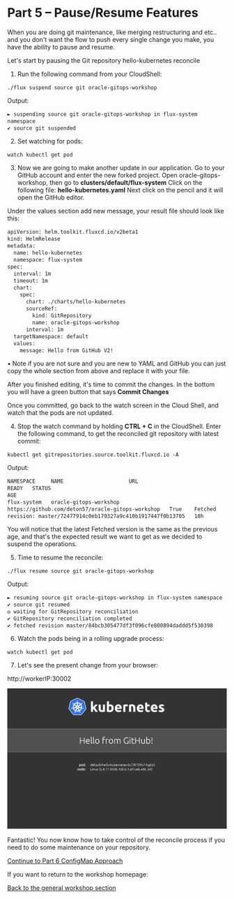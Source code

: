 # Part 5 – Pause/Resume Features #

When you are doing git maintenance, 
like merging restructuring and etc.. 
and you don't want the flow to push every single change you make, 
you have the ability to pause and resume.

Let's start by pausing the Git repository hello-kubernetes reconcile

1.	Run the following command from your CloudShell: 
```
./flux suspend source git oracle-gitops-workshop
```

Output: 
```
► suspending source git oracle-gitops-workshop in flux-system namespace
✔ source git suspended
```
2.	Set watching for pods:

```
watch kubectl get pod
```

3.	Now we are going to make another update in our application. 
Go to your GitHub account and enter the new forked project.
Open oracle-gitops-workshop, then go to **clusters/default/flux-system**
Click on the following file: **hello-kubernetes.yaml**
Next click on the pencil and it will open the GitHub editor. 
 
Under the values section add new message, your result file should look like this:

```
apiVersion: helm.toolkit.fluxcd.io/v2beta1
kind: HelmRelease
metadata:
  name: hello-kubernetes
  namespace: flux-system
spec:
  interval: 1m
  timeout: 1m
  chart:
    spec:
      chart: ./charts/hello-kubernetes
      sourceRef:
        kind: GitRepository
        name: oracle-gitops-workshop
      interval: 1m
  targetNamespace: default
  values:
    message: Hello from GitHub V2!
```

•	Note if you are not sure and you are new to YAML and GitHub you can just copy the whole section from above and replace it with your file. 

 After you finished editing, it's time to commit the changes.
 In the bottom you will have a green button that says **Commit Changes**

Once you committed, go back to the watch screen in the Cloud Shell, and watch that the pods are not updated.  

4.	Stop the watch command by holding **CTRL + C** in the CloudShell.
Enter the following command, to get the reconciled git repository with latest commit:
```  
kubectl get gitrepositories.source.toolkit.fluxcd.io -A
```

Output:
```
NAMESPACE     NAME                     URL                                                 READY   STATUS                                                              AGE
flux-system   oracle-gitops-workshop   https://github.com/deton57/oracle-gitops-workshop   True    Fetched revision: master/72477914c0eb179327a9c410b1917447f0b13705   18h
```

You will notice that the latest Fetched version is the same as the previous age, 
and that's the expected result we want to get as we decided to suspend the operations. 


5.	Time to resume the reconcile:
```
./flux resume source git oracle-gitops-workshop
```

Output:
```
► resuming source git oracle-gitops-workshop in flux-system namespace
✔ source git resumed
◎ waiting for GitRepository reconciliation
✔ GitRepository reconciliation completed
✔ fetched revision master/84bcb305477df3f096cfe800894daddd5f530398
```

6.	Watch the pods being in a rolling upgrade process: 
```
watch kubectl get pod
```

7.	Let's see the present change from your browser:

http://workerIP:30002

![image](pics/hello-from-github.PNG)

Fantastic! You now know how to take control of the reconcile process if you need to do some maintenance on your repository.


[Continue to Part 6 ConfigMap Approach](part6.md) 

If you want to return to the workshop homepage:

[Back to the general workshop section](README.md)
